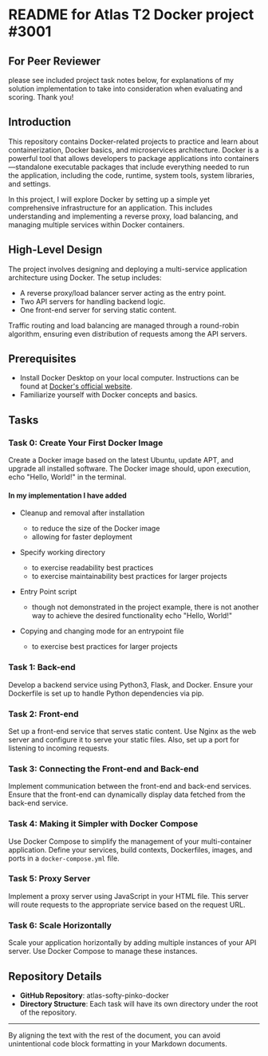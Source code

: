 # README for Atlas T2 Docker project #3001

## For Peer Reviewer
please see included project task notes below, for explanations of my solution implementation to take into consideration when evaluating and scoring. Thank you!

## Introduction
This repository contains Docker-related projects to practice and learn about containerization, Docker basics, and microservices architecture. Docker is a powerful tool that allows developers to package applications into containers—standalone executable packages that include everything needed to run the application, including the code, runtime, system tools, system libraries, and settings.

In this project, I will explore Docker by setting up a simple yet comprehensive infrastructure for an application. This includes understanding and implementing a reverse proxy, load balancing, and managing multiple services within Docker containers.

## High-Level Design
The project involves designing and deploying a multi-service application architecture using Docker. The setup includes:
- A reverse proxy/load balancer server acting as the entry point.
- Two API servers for handling backend logic.
- One front-end server for serving static content.

Traffic routing and load balancing are managed through a round-robin algorithm, ensuring even distribution of requests among the API servers.

## Prerequisites
- Install Docker Desktop on your local computer. Instructions can be found at [Docker's official website](https://www.docker.com/).
- Familiarize yourself with Docker concepts and basics.

## Tasks

### Task 0: Create Your First Docker Image
Create a Docker image based on the latest Ubuntu, update APT, and upgrade all installed software. The Docker image should, upon execution, echo "Hello, World!" in the terminal.

#### In my implementation I have added
- Cleanup and removal after installation
    - to reduce the size of the Docker image
    - allowing for faster deployment

- Specify working directory
    - to exercise readability best practices
    - to exercise maintainability best practices for larger projects

- Entry Point script
    - though not demonstrated in the project example, there is not another way to achieve the desired functionality
        echo "Hello, World!"

- Copying and changing mode for an entrypoint file
    - to exercise best practices for larger projects

### Task 1: Back-end
Develop a backend service using Python3, Flask, and Docker. Ensure your Dockerfile is set up to handle Python dependencies via pip.

### Task 2: Front-end
Set up a front-end service that serves static content. Use Nginx as the web server and configure it to serve your static files. Also, set up a port for listening to incoming requests.

### Task 3: Connecting the Front-end and Back-end
Implement communication between the front-end and back-end services. Ensure that the front-end can dynamically display data fetched from the back-end service.

### Task 4: Making it Simpler with Docker Compose
Use Docker Compose to simplify the management of your multi-container application. Define your services, build contexts, Dockerfiles, images, and ports in a `docker-compose.yml` file.

### Task 5: Proxy Server
Implement a proxy server using JavaScript in your HTML file. This server will route requests to the appropriate service based on the request URL.

### Task 6: Scale Horizontally
Scale your application horizontally by adding multiple instances of your API server. Use Docker Compose to manage these instances.

## Repository Details
- **GitHub Repository**: atlas-softy-pinko-docker
- **Directory Structure**: Each task will have its own directory under the root of the repository.

---

By aligning the text with the rest of the document, you can avoid unintentional code block formatting in your Markdown documents.
